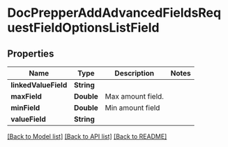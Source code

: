 # DocPrepperAddAdvancedFieldsRequestFieldOptionsListField

## Properties
Name | Type | Description | Notes
------------ | ------------- | ------------- | -------------
**linkedValueField** | **String** |  | 
**maxField** | **Double** | Max amount field. | 
**minField** | **Double** | Min amount field | 
**valueField** | **String** |  | 

[[Back to Model list]](../README.md#documentation-for-models) [[Back to API list]](../README.md#documentation-for-api-endpoints) [[Back to README]](../README.md)


